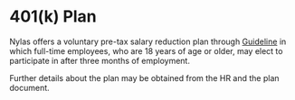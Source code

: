 # 401(k) Plan

Nylas offers a voluntary pre-tax salary reduction plan through [Guideline](https://my.guideline.com/login) in which full-time employees, who are 18 years of age or older, may elect to participate in after three months of employment.

Further details about the plan may be obtained from the HR and the plan document.
